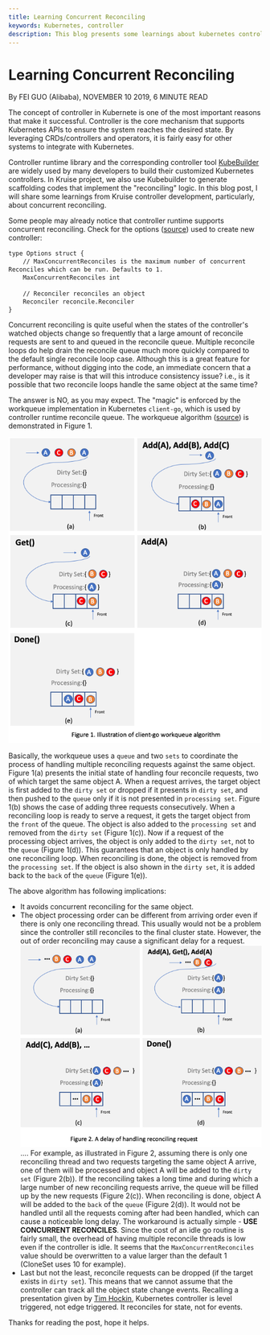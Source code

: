```yaml
---
title: Learning Concurrent Reconciling
keywords: Kubernetes, controller
description: This blog presents some learnings about kubernetes controller runtime library.
---
```


# Learning Concurrent Reconciling
By FEI GUO (Alibaba), NOVEMBER 10 2019, 6 MINUTE READ

The concept of controller in Kubernete is one of the most important reasons that make it successful.
Controller is the core mechanism that supports Kubernetes APIs to ensure the system reaches 
the desired state. By leveraging CRDs/controllers and operators, it is fairly easy for 
other systems to integrate with Kubernetes. 

Controller runtime library and the corresponding controller tool [KubeBuilder](https://book.kubebuilder.io/introduction.html)
are widely used by many developers to build their customized Kubernetes controllers. In Kruise project,
we also use Kubebuilder to generate scaffolding codes that implement the "reconciling" logic. 
In this blog post, I will share some learnings from
Kruise controller development, particularly, about concurrent reconciling. 

Some people may already notice that controller runtime supports concurrent reconciling.
Check for the options ([source](https://github.com/kubernetes-sigs/controller-runtime/blob/81842d0e78f7111f0566156189806e2801e3adf1/pkg/controller/controller.go#L32))
used to create new controller:  

```
type Options struct {
	// MaxConcurrentReconciles is the maximum number of concurrent Reconciles which can be run. Defaults to 1.
	MaxConcurrentReconciles int

	// Reconciler reconciles an object
	Reconciler reconcile.Reconciler
}
```

Concurrent reconciling is quite useful when the states of the controller's watched objects change so
frequently that a large amount of reconcile requests are sent to and queued in the reconcile queue.
Multiple reconcile loops do help drain the reconcile queue much more quickly compared to the default single
reconcile loop case. Although this is a great feature for performance, without digging into the code,
an immediate concern that a developer may raise is that will this introduce consistency issue? 
i.e., is it possible that two reconcile loops handle the same object at the same time?

The answer is NO, as you may expect. The "magic" is enforced by the workqueue
implementation in Kubernetes `client-go`, which is used by controller runtime reconcile queue. 
The workqueue algorithm ([source](https://github.com/kubernetes/client-go/blob/a57d0056dbf1d48baaf3cee876c123bea745591f/util/workqueue/queue.go#L65))
is demonstrated in Figure 1.

![workqueue](/img/workqueue.png)

Basically, the workqueue uses a `queue` and two `sets` to coordinate the process of handling multiple reconciling 
requests against the same object. Figure 1(a) presents the initial state of handling four reconcile requests,
two of which target the same object A. When a request arrives, the target object is first added to the `dirty set`
or dropped if it presents in `dirty set`,  and then pushed to the `queue` only if it is not presented in
`processing set`. Figure 1(b) shows the case of adding three requests consecutively. 
When a reconciling loop is ready to serve a request, it gets the target object from the `front` of the queue. The
object is also added to the `processing set` and removed from the `dirty set` (Figure 1(c)).
Now if a request of the processing object arrives, the object is only added to the `dirty set`, not
to the `queue` (Figure 1(d)). This guarantees that an object is only handled by one reconciling
loop. When reconciling is done, the object is removed from the `processing set`. If the object is also
shown in the `dirty set`, it is added back to the `back` of the `queue` (Figure 1(e)).

The above algorithm has following implications:
* It avoids concurrent reconciling for the same object.
* The object processing order can be different from arriving order even if there is only one reconciling thread.
This usually would not be a problem since the controller still reconciles to the final cluster state. However,
the out of order reconciling may cause a significant delay for a request. 
![workqueue-starve](/img/workqueue-starve.png).... For example, as illustrated in 
Figure 2, assuming there is only one reconciling thread and two requests targeting the same object A arrive, one of
them will be processed and object A will be added to the `dirty set` (Figure 2(b)). 
If the reconciling takes a long time and during which a large number of new reconciling requests arrive,
the queue will be filled up by the new requests (Figure 2(c)). When reconciling is done, object A will be
added to the `back` of the `queue` (Figure 2(d)). It would not be handled until all the requests coming after had been
handled, which can cause a noticeable long delay. The workaround is actually simple - **USE CONCURRENT RECONCILES**.
Since the cost of an idle go routine is fairly small, the overhead of having multiple reconcile threads is
low even if the controller is idle. It seems that the `MaxConcurrentReconciles` value should
be overwritten to a value larger than the default 1 (CloneSet uses 10 for example).
* Last but not the least, reconcile requests can be dropped (if the target exists in `dirty set`). This means
that we cannot assume that the controller can track all the object state change events. Recalling a presentation
given by [Tim Hockin](https://speakerdeck.com/thockin/edge-vs-level-triggered-logic), Kubernetes controller
is level triggered, not edge triggered. It reconciles for state, not for events. 

Thanks for reading the post, hope it helps.
